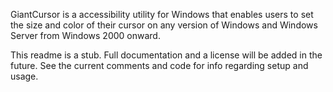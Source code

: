 GiantCursor is a accessibility utility for Windows that enables users to set the size and color of their cursor on any version of Windows and Windows Server from Windows 2000 onward.

This readme is a stub. Full documentation and a license will be added in the future. See the current comments and code for info regarding setup and usage.
